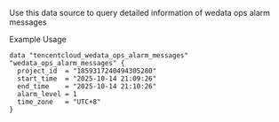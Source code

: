 Use this data source to query detailed information of wedata ops alarm messages

Example Usage

```hcl
data "tencentcloud_wedata_ops_alarm_messages" "wedata_ops_alarm_messages" {
  project_id  = "1859317240494305280"
  start_time  = "2025-10-14 21:09:26"
  end_time    = "2025-10-14 21:10:26"
  alarm_level = 1
  time_zone   = "UTC+8"
}
```